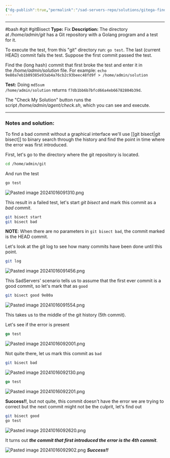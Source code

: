 ```yaml
---
{"dg-publish":true,"permalink":"/sad-servers-repo/solutions/gitega-find-the-bad-git-commit/","noteIcon":"1"}
---
```


---
#bash #git #gitBisect
**Type:** Fix
**Description:** The directory at _/home/admin/git_ has a Git repository with a Golang program and a test for it.  
  
To execute the test, from this "git" directory run: `go test`. The last (current HEAD) commit fails the test. Suppose the first commit passed the test.  
  
Find the (long hash) commit that first broke the test and enter it in the _/home/admin/solution_ file. For example: `echo 9e80a7eb1b09385e93ab4a76cb2c93beec48fd9f > /home/admin/solution`

**Test:** Doing `md5sum /home/admin/solution` returns `f7db1bb6b7bfcd66a4eb66782804b39d`.  
  
The "Check My Solution" button runs the script _/home/admin/agent/check.sh_, which you can see and execute.

---
### Notes and solution:
To find a bad commit without a graphical interface we'll use [[git bisect\|git bisect]] to binary search through the history and find the point in time where the error was first introduced.

First, let's go to the directory where the git repository is located.

```bash
cd /home/admin/git
```

And run the test

```bash
go test
```
![Pasted image 20241016091310.png](/img/user/Sad%20Servers%20repo/Solutions/Reference%20images/Pasted%20image%2020241016091310.png)

This result in a failed test, let's start _git bisect_ and mark this commit as a _bad commit_.

```bash
git bisect start
git bisect bad
```

**NOTE**: When there are no parameters in `git bisect bad`, the commit marked is the HEAD commit.

Let's look at the git log to see how many commits have been done until this point.

```bash
git log
```
![Pasted image 20241016091456.png](/img/user/Sad%20Servers%20repo/Solutions/Reference%20images/Pasted%20image%2020241016091456.png)

This SadServers' scenario tells us to assume that the first ever commit is a good commit, so let's mark that as `good`

```bash
git bisect good 9e80a
```
![Pasted image 20241016091554.png](/img/user/Sad%20Servers%20repo/Solutions/Reference%20images/Pasted%20image%2020241016091554.png)

This takes us to the middle of the git history (5th commit).

Let's see if the error is present
```go
go test
```
![Pasted image 20241016092001.png](/img/user/Sad%20Servers%20repo/Solutions/Reference%20images/Pasted%20image%2020241016092001.png)

Not quite there, let us mark this commit as `bad`
```bash
git bisect bad
```
![Pasted image 20241016092130.png](/img/user/Sad%20Servers%20repo/Solutions/Reference%20images/Pasted%20image%2020241016092130.png)

```go
go test
```
![Pasted image 20241016092201.png](/img/user/Sad%20Servers%20repo/Solutions/Reference%20images/Pasted%20image%2020241016092201.png)

**Success!!**, but not quite, this commit doesn't have the error we are trying to correct but the next commit might not be the culprit, let's find out

```bash
git bisect good
go test
```
![Pasted image 20241016092620.png](/img/user/Sad%20Servers%20repo/Solutions/Reference%20images/Pasted%20image%2020241016092620.png)

It turns out ___the commit that first introduced the error is the 4th commit___.

![Pasted image 20241016092902.png](/img/user/Sad%20Servers%20repo/Solutions/Reference%20images/Pasted%20image%2020241016092902.png)
___Success!!___